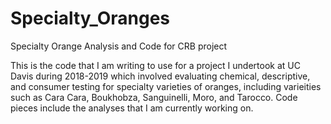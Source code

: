 # Specialty_Oranges
Specialty Orange Analysis and Code for CRB project

This is the code that I am writing to use for a project I undertook at UC Davis during 2018-2019 which involved evaluating chemical,
descriptive, and consumer testing for specialty varieties of oranges, including varieities such as Cara Cara, Boukhobza, Sanguinelli,
Moro, and Tarocco. Code pieces include the analyses that I am currently working on. 
